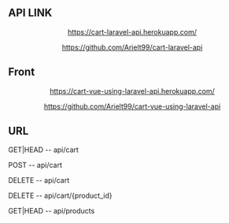 ## API LINK
<p align="center">
<a href="https://cart-laravel-api.herokuapp.com/">https://cart-laravel-api.herokuapp.com/</a>
</p>
<p align="center">
<a href="https://github.com/Arielt99/cart-laravel-api">https://github.com/Arielt99/cart-laravel-api</a>
</p>

## Front
<p align="center">
<a href="https://cart-vue-using-laravel-api.herokuapp.com/">https://cart-vue-using-laravel-api.herokuapp.com/</a>
</p>
<p align="center">
<a href="https://github.com/Arielt99/cart-vue-using-laravel-api">https://github.com/Arielt99/cart-vue-using-laravel-api</a>
</p>

## URL

GET|HEAD -- api/cart

POST -- api/cart

DELETE -- api/cart

DELETE -- api/cart/{product_id}

GET|HEAD -- api/products
